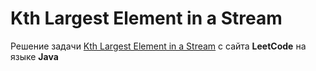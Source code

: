 # Kth Largest Element in a Stream
Решение задачи [Kth Largest Element in a Stream](https://leetcode.com/problems/kth-largest-element-in-a-stream/) c сайта **LeetCode** на языке **Java**